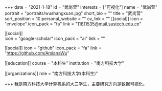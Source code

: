 +++ 
date = "2021-1-18"
id = "武尚萱"
interests = ["可视化"]
name = "武尚萱"
portrait = "portraits/wushangxuan.jpg"
short_bio = ""
title = "武尚萱"
sort_position = 10
personal_website = ""
cv_link = ""
[[social]]
    icon = "envelope"
    icon_pack = "fa"
    link = "11811535@mail.sustech.edu.cn"

[[social]]  
    icon = "google-scholar"
    icon_pack = "ai"
    link = ""

[[social]]
    icon = "github"
    icon_pack = "fa"
    link = "https://github.com/ArslanaWu"

[[education]]
    course = "本科生"
    institution = "南方科技大学"

[[organizations]]
    role = "南方科技大学(本科生)"

+++
我是南方科技大学计算机系的大三学生，主要研究方向是数据可视化。